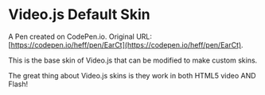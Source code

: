 # Video.js Default Skin

A Pen created on CodePen.io. Original URL: [https://codepen.io/heff/pen/EarCt](https://codepen.io/heff/pen/EarCt).

This is the base skin of Video.js that can be modified to make custom skins.

The great thing about Video.js skins is they work in both HTML5 video AND Flash!